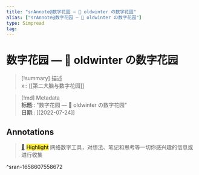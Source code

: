 ```yaml
---
title: "srAnnote@数字花园 — 🌱 oldwinter の数字花园"
alias: ["srAnnote@数字花园 — 🌱 oldwinter の数字花园"]
type: Simpread
tag: 
---
```


# 数字花园 — 🌱 oldwinter の数字花园

> [!summary] 描述  
> x:: [[第二大脑与数字花园]]

> [!md] Metadata  
> **标题**:: "数字花园 — 🌱 oldwinter の数字花园"  
> **日期**:: [[2022-07-24]]  

## Annotations

> [📌](<http://localhost:7026/reading/4#id=1658607558672>) <mark style="background-color: #ffeb3b">Highlight</mark> 
> 网络数字工具，对想法、笔记和思考等一切你感兴趣的信息或进行收集

^sran-1658607558672




